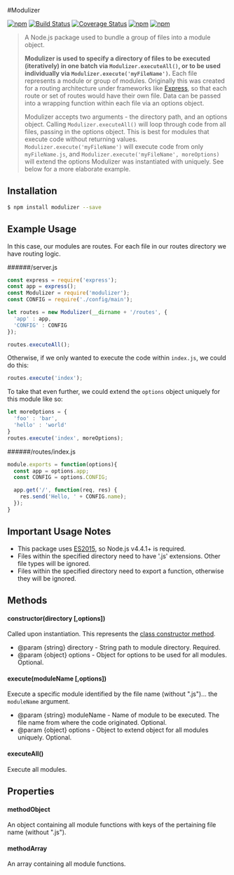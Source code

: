 #Modulizer

[![npm](https://img.shields.io/npm/v/modulizer.svg)]()
[![Build Status](https://api.travis-ci.org/adamhenson/modulizer.svg?branch=master)](https://travis-ci.org/adamhenson/modulizer)
[![Coverage Status](https://coveralls.io/repos/github/adamhenson/modulizer/badge.svg?branch=master)](https://coveralls.io/github/adamhenson/modulizer?branch=master)
[![npm](https://img.shields.io/npm/dm/modulizer.svg)]()
[![npm](https://img.shields.io/npm/dt/modulizer.svg)]()

> A Node.js package used to bundle a group of files into a module object.
>
> **Modulizer is used to specify a directory of files to be executed (iteratively) in one batch via `Modulizer.executeAll()`, or to be used individually via `Modulizer.execute('myFileName')`.** Each file represents a module or group of modules. Originally this was created for a routing architecture under frameworks like [Express](http://expressjs.com/), so that each route or set of routes would have their own file. Data can be passed into a wrapping function within each file via an options object.
>
> Modulizer accepts two arguments - the directory path, and an options object. Calling `Modulizer.executeAll()` will loop through code from all files, passing in the options object. This is best for modules that execute code without returning values. `Modulizer.execute('myFileName')` will execute code from only `myFileName.js`, and `Modulizer.execute('myFileName', moreOptions)` will extend the options Modulizer was instantiated with uniquely. See below for a more elaborate example.

## Installation

```bash
$ npm install modulizer --save
```

## Example Usage

In this case, our modules are routes. For each file in our routes directory we have routing logic.

######/server.js

```javascript
const express = require('express');
const app = express();
const Modulizer = require('modulizer');
const CONFIG = require('./config/main');

let routes = new Modulizer(__dirname + '/routes', {
  'app' : app,
  'CONFIG' : CONFIG
});

routes.executeAll();
```

Otherwise, if we only wanted to execute the code within `index.js`, we could do this:

```javascript
routes.execute('index');
```

To take that even further, we could extend the `options` object uniquely for this module like so:

```javascript
let moreOptions = {
  'foo' : 'bar',
  'hello' : 'world'
}
routes.execute('index', moreOptions);
```

######/routes/index.js

```javascript
module.exports = function(options){
  const app = options.app;
  const CONFIG = options.CONFIG;

  app.get('/', function(req, res) {
    res.send('Hello, ' + CONFIG.name);
  });
}
```

## Important Usage Notes

- This package uses [ES2015](https://nodejs.org/en/docs/es6/), so Node.js v4.4.1+ is required.
- Files within the specified directory need to have '.js' extensions. Other file types will be ignored.
- Files within the specified directory need to export a function, otherwise they will be ignored.

## Methods

#### constructor(directory [,options])

Called upon instantiation. This represents the [class constructor method](https://developer.mozilla.org/en-US/docs/Web/JavaScript/Reference/Classes/constructor).

* @param {string} directory - String path to module directory. Required.
* @param {object} options - Object for options to be used for all modules. Optional.

#### execute(moduleName [,options])

Execute a specific module identified by the file name (without ".js")... the `moduleName` argument.

* @param {string} moduleName - Name of module to be executed. The file name from where the code originated. Optional.
* @param {object} options - Object to extend object for all modules uniquely. Optional.

#### executeAll()

Execute all modules.

## Properties

#### methodObject
An object containing all module functions with keys of the pertaining file name (without ".js").

#### methodArray
An array containing all module functions.